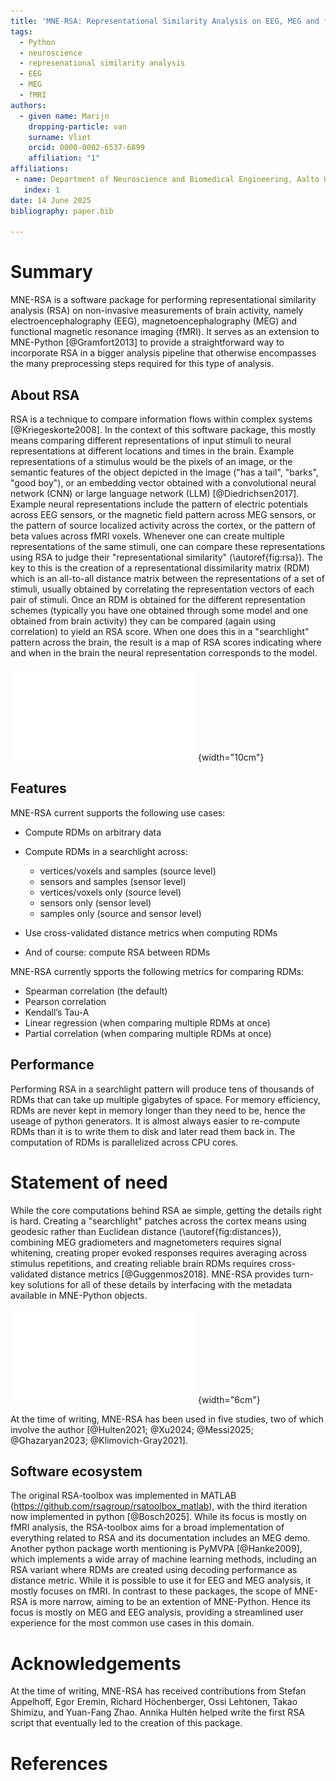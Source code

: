 ```yaml
---
title: 'MNE-RSA: Representational Similarity Analysis on EEG, MEG and fMRI data'
tags:
  - Python
  - neuroscience
  - represenational similarity analysis
  - EEG
  - MEG
  - fMRI
authors:
  - given name: Marijn
    dropping-particle: van
    surname: Vliet
    orcid: 0000-0002-6537-6899
    affiliation: "1"
affiliations:
 - name: Department of Neuroscience and Biomedical Engineering, Aalto University, Finland
   index: 1
date: 14 June 2025
bibliography: paper.bib

---
```


# Summary

MNE-RSA is a software package for performing representational similarity analysis (RSA) on non-invasive measurements of brain activity, namely electroencephalography (EEG), magnetoencephalography (MEG) and functional magnetic resonance imaging (fMRI).
It serves as an extension to MNE-Python [@Gramfort2013] to provide a straightforward way to incorporate RSA in a bigger analysis pipeline that otherwise encompasses the many preprocessing steps required for this type of analysis.

## About RSA
RSA is a technique to compare information flows within complex systems [@Kriegeskorte2008].
In the context of this software package, this mostly means comparing different representations of input stimuli to neural representations at different locations and times in the brain.
Example representations of a stimulus would be the pixels of an image, or the semantic features of the object depicted in the image ("has a tail", "barks", "good boy"), or an embedding vector obtained with a convolutional neural network (CNN) or large language network (LLM) [@Diedrichsen2017].
Example neural representations include the pattern of electric potentials across EEG sensors, or the magnetic field pattern across MEG sensors, or the pattern of source localized activity across the cortex, or the pattern of beta values across fMRI voxels.
Whenever one can create multiple representations of the same stimuli, one can compare these representations using RSA to judge their "representational similarity" (\autoref{fig:rsa}).
The key to this is the creation of a representational dissimilarity matrix (RDM) which is an all-to-all distance matrix between the representations of a set of stimuli, usually obtained by correlating the representation vectors of each pair of stimuli.
Once an RDM is obtained for the different representation schemes (typically you have one obtained through some model and one obtained from brain activity) they can be compared (again using correlation) to yield an RSA score.
When one does this in a "searchlight" pattern across the brain, the result is a map of RSA scores indicating where and when in the brain the neural representation corresponds to the model.

![Schematic overview of representational similarity analysis (RSA).\label{fig:rsa}](rsa.pdf){width="10cm"}


## Features
MNE-RSA current supports the following use cases:

- Compute RDMs on arbitrary data
- Compute RDMs in a searchlight across:

   - vertices/voxels and samples (source level)
   - sensors and samples (sensor level)
   - vertices/voxels only (source level)
   - sensors only (sensor level)
   - samples only (source and sensor level)

- Use cross-validated distance metrics when computing RDMs
- And of course: compute RSA between RDMs

MNE-RSA currently spports the following metrics for comparing RDMs:

-  Spearman correlation (the default)
-  Pearson correlation
-  Kendall’s Tau-A
-  Linear regression (when comparing multiple RDMs at once)
-  Partial correlation (when comparing multiple RDMs at once)

## Performance

Performing RSA in a searchlight pattern will produce tens of thousands of RDMs that can take up multiple gigabytes of space.
For memory efficiency, RDMs are never kept in memory longer than they need to be, hence the useage of python generators.
It is almost always easier to re-compute RDMs than it is to write them to disk and later read them back in.
The computation of RDMs is parallelized across CPU cores.


# Statement of need
While the core computations behind RSA ae simple, getting the details right is hard.
Creating a "searchlight" patches across the cortex means using geodesic rather than Euclidean distance (\autoref{fig:distances}), combining MEG gradiometers and magnetometers requires signal whitening, creating proper evoked responses requires averaging across stimulus repetitions, and creating reliable brain RDMs requires cross-validated distance metrics [@Guggenmos2018].
MNE-RSA provides turn-key solutions for all of these details by interfacing with the metadata available in MNE-Python objects.

![Depiction of geodesic versus Euclidean distance between points along the cortex.\label{fig:distances}](distances.pdf){width="6cm"}

At the time of writing, MNE-RSA has been used in five studies, two of which involve the author [@Hulten2021; @Xu2024; @Messi2025; @Ghazaryan2023; @Klimovich-Gray2021].

## Software ecosystem

The original RSA-toolbox was implemented in MATLAB (https://github.com/rsagroup/rsatoolbox_matlab), with the third iteration now implemented in python [@Bosch2025].
While its focus is mostly on fMRI analysis, the RSA-toolbox aims for a broad implementation of everything related to RSA and its documentation includes an MEG demo.
Another python package worth mentioning is PyMVPA [@Hanke2009], which implements a wide array of machine learning methods, including an RSA variant where RDMs are created using decoding performance as distance metric.
While it is possible to use it for EEG and MEG analysis, it mostly focuses on fMRI.
In contrast to these packages, the scope of MNE-RSA is more narrow, aiming to be an extention of MNE-Python.
Hence its focus is mostly on MEG and EEG analysis, providing a streamlined user experience for the most common use cases in this domain.


# Acknowledgements

At the time of writing, MNE-RSA has received contributions from Stefan
Appelhoff, Egor Eremin, Richard Höchenberger, Ossi Lehtonen, Takao Shimizu, and
Yuan-Fang Zhao. Annika Hultén helped write the first RSA script that eventually
led to the creation of this package.

# References
